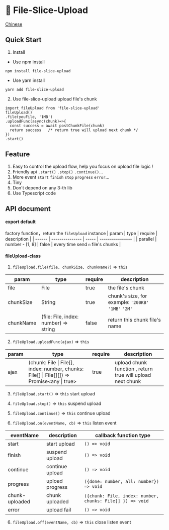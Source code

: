 # 📄 File-Slice-Upload

[Chinese](./README_zh.md)

## Quick Start
1. Install
  * Use npm install
  ```shell
  npm install file-slice-upload
  ```
  * Use yarn install
  ```shell
  yarn add file-slice-upload
  ```

2. Use file-slice-upload upload file's chunk

```tsx
import fileUpload from 'file-slice-upload'
fileUpload()
.file(youFile, '1MB')
.uploadFunc(async(chunk)=>{
  const success = await postChunkFile(chunk)
  return success   /* return true will upload next chunk */
})
.start()
```

## Feature
1. Easy to control the upload flow, help you focus on upload file logic !
2. Friendly api `.start()` `.stop()` `.continue()`...
3. More event `start` `finish` `stop` `progress` `error`...
4. Tiny
5. Don't depend on any 3-th lib
6. Use Typescript code


## API document

#### export default
factory function，return the `fileUpload` instance
| param   | type            | require  | description           |
| ------ | --------------- | ----- | ---------------- |
| parallel | number - [1, 8] | false | every time send `n` file's chunks |


#### fileUpload-class
1. `fileUpload.file(file, chunkSize, chunkName?)` => `this`

| param   | type            | require  | description |
| ------ | --------------- | ----- | ---------------- |
| file | File | true | the file's chunk |
| chunkSize | String | true | chunk's size, for example: `'200KB'` `'1MB'` `'2M'` |
| chunkName | (file: File, index: number) => string | false | return this chunk file's name |

2.  `fileUpload.uploadFunc(ajax)`  => `this`

| param   | type            | require  | description |
| ------ | --------------- | ----- | ---------------- |
| ajax | (chunk: File \| File[], index: number, chunks: File[] \| File[][]) => Promise\<any \| true\> | true | upload chunk function , return true will upload next chunk |

3.  `fileUpload.start()`  => `this`
start upload
4.  `fileUpload.stop()`  => `this`
suspend upload
5.  `fileUpload.continue()`  => `this`
continue upload

5.  `fileUpload.on(eventName, cb)`  => `this`
listen event

| eventName   | description | callback function type
| ------ | --------------- | ----- |
| start | start upload | `() => void` |
| finish | suspend upload | `() => void`|
| continue | continue upload | `() => void` |
| progress | upload progress | `({done: number, all: number}) => void` |
| chunk-uploaded | chunk uploaded  |`({chunk: File, index: number, chunks: File[] }) => void `|
| error | upload fail | `() => void` |

6. `fileUpload.off(eventName, cb)` => `this`
 close listen event
